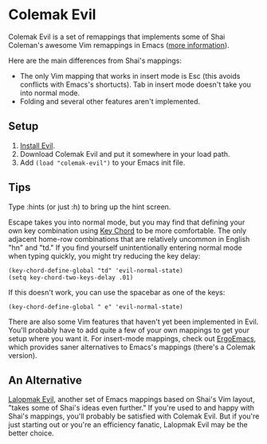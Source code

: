 Colemak Evil
============

Colemak Evil is a set of remappings that implements some of
Shai Coleman's awesome Vim remappings in Emacs
([more information](http://forum.colemak.com/viewtopic.php?id=50)).

Here are the main differences from Shai's mappings:

* The only Vim mapping that works in insert mode is Esc (this avoids
  conflicts with Emacs's shortucts). Tab in insert mode doesn't take
  you into normal mode.
* Folding and several other features aren't implemented.

Setup
-----
1. [Install Evil](http://gitorious.org/evil/pages/Home#Install).
2. Download Colemak Evil and put it somewhere in your load path.
3. Add `(load "colemak-evil")` to your Emacs init file.

Tips
----

Type :hints (or just :h) to bring up the hint screen.

Escape takes you into normal mode, but you may find that defining your
own key combination using
[Key Chord](http://www.emacswiki.org/emacs/key-chord.el) to be more
comfortable. The only adjacent home-row combinations that are
relatively uncommon in English "hn" and "td." If you find yourself
unintentionally entering normal mode when typing quickly, you might
try reducing the key delay:

    (key-chord-define-global "td" 'evil-normal-state)
    (setq key-chord-two-keys-delay .01)

If this doesn't work, you can use the spacebar as one of the keys:

    (key-chord-define-global " e" 'evil-normal-state)

There are also some Vim features that haven't yet been implemented in
Evil. You'll probably have to add quite a few of your own mappings to
get your setup where you want it. For insert-mode mappings, check out
[ErgoEmacs](http://ergoemacs.org/emacs/ergonomic_emacs_keybinding.html),
which provides saner alternatives to Emacs's mappings (there's a
Colemak version).

An Alternative
--------------

[Lalopmak Evil](https://github.com/lalopmak/lalopmak-evil), another
set of Emacs mappings based on Shai's Vim layout, "takes some of
Shai's ideas even further." If you're used to and happy with Shai's
mappings, you'll probably be satisfied with Colemak Evil. But if
you're just starting out or you're an efficiency fanatic, Lalopmak
Evil may be the better choice.
